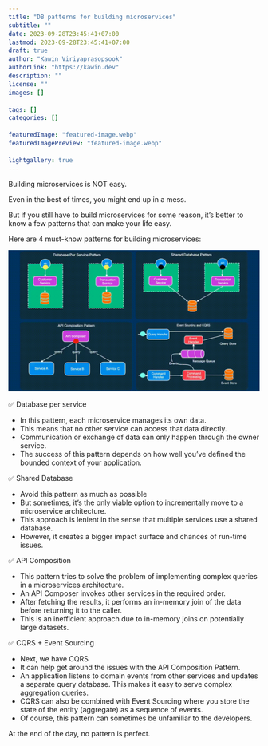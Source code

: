 ```yaml
---
title: "DB patterns for building microservices"
subtitle: ""
date: 2023-09-28T23:45:41+07:00
lastmod: 2023-09-28T23:45:41+07:00
draft: true
author: "Kawin Viriyaprasopsook"
authorLink: "https://kawin.dev"
description: ""
license: ""
images: []

tags: []
categories: []

featuredImage: "featured-image.webp"
featuredImagePreview: "featured-image.webp"

lightgallery: true
---
```


Building microservices is NOT easy.

Even in the best of times, you might end up in a mess.

But if you still have to build microservices for some reason, it’s better to know a few patterns that can make your life easy.

Here are 4 must-know patterns for building microservices:

<!--more-->

![db_pattern](img/db_pattern.gif "DB patterns for building microservices")

✅ Database per service

- In this pattern, each microservice manages its own data.
- This means that no other service can access that data directly.
- Communication or exchange of data can only happen through the owner service.
- The success of this pattern depends on how well you’ve defined the bounded context of your application.

✅ Shared Database

- Avoid this pattern as much as possible
- But sometimes, it’s the only viable option to incrementally move to a microservice architecture.
- This approach is lenient in the sense that multiple services use a shared database.
- However, it creates a bigger impact surface and chances of run-time issues.

✅ API Composition

- This pattern tries to solve the problem of implementing complex queries in a microservices architecture.
- An API Composer invokes other services in the required order.
- After fetching the results, it performs an in-memory join of the data before returning it to the caller.
- This is an inefficient approach due to in-memory joins on potentially large datasets.

✅ CQRS + Event Sourcing

- Next, we have CQRS
- It can help get around the issues with the API Composition Pattern.
- An application listens to domain events from other services and updates a separate query database. This makes it easy to serve complex aggregation queries.
- CQRS can also be combined with Event Sourcing where you store the state of the entity (aggregate) as a sequence of events.
- Of course, this pattern can sometimes be unfamiliar to the developers.

At the end of the day, no pattern is perfect.